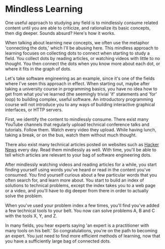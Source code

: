 # Mindless Learning

One useful approach to studying any field is to mindlessly consume related content until you are able to criticize, and rationalize its basic concepts, then dig deeper. Sounds absurd? Here's how it works.

When talking about learning new concepts, we often use the metaphor 'connecting the dots,' which I'll be abusing here. This mindless approach to learning focuses on collecting dots to connect when starting to study a field. You collect dots by reading articles, or watching videos with little to no thought. You then connect the dots when you know more about each dot, or where it fits in the graph of dots.

Let's take software engineering as an example, since it's one of the fields where I've seen this approach in effect. When starting out, maybe after taking a university course in programming basics, you have no idea how to get from what you've learned (the seemingly trivial 'if' statements and 'for' loop) to building complex, useful software. An introductory programming course will not introduce you to any ways of building interactive graphical interfaces, or HTTP servers.

First, we identify the content to mindlessly consume. There exist many YouTube channels that regularly upload technical conference talks and tutorials. Follow them. Watch every video they upload. While having lunch, taking a break, or on the bus, watch them without much thought.

There also exist many technical articles posted on websites such as [Hacker News](https://news.ycombinator.com) every day. Read them mindlessly as well. With time, you'll be able to tell which articles are relevant to your bag of software engineering dots.

After mindlessly watching videos and reading articles for a while, you start finding yourself using words you've heard or read in the content you've consumed. You find yourself curious about a few particular words that you often search for, and learn more about. You start to build an index of solutions to technical problems, except the index takes you to a web page or a video, and you'll have to dig deeper from there in order to actually solve the problem.

When you've used your problem index a few times, you'll find you've added a few technical tools to your belt. You now can solve problems A, B and C with the tools X, Y, and Z.

In many fields, you hear experts saying 'an expert is a practitioner with many tools on his belt.' So congratulations, you're on the path to becoming an expert. You just need to find more efficient methods of learning, now that you have a sufficiently large bag of connected dots.
